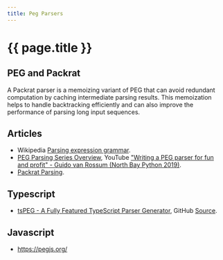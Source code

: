 ```yaml
---
title: Peg Parsers
---
```


# {{ page.title }}

## PEG and Packrat

A Packrat parser is a memoizing variant of PEG that can avoid redundant
computation by caching intermediate parsing results. This memoization helps to
handle backtracking efficiently and can also improve the performance of parsing
long input sequences.

## Articles
* Wikipedia [Parsing expression
  grammar](https://en.wikipedia.org/wiki/Parsing_expression_grammar).
* [PEG Parsing Series
  Overview](https://medium.com/@gvanrossum_83706/peg-parsing-series-de5d41b2ed60),
  YouTube ["Writing a PEG parser for fun and profit" - Guido van Rossum (North
  Bay Python 2019)](https://youtu.be/QppWTvh7_sI).
* [Packrat Parsing](https://bford.info/packrat/).

## Typescript
* [tsPEG - A Fully Featured TypeScript Parser
  Generator](https://vey.ie/2019/11/27/tsPEG.html), GitHub
  [Source](https://github.com/EoinDavey/tsPEG).

## Javascript
* <https://pegjs.org/>

